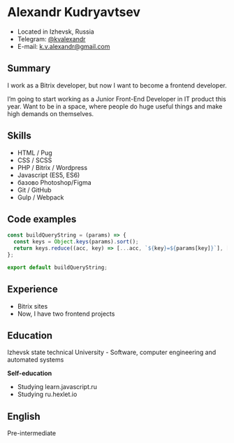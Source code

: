# Alexandr Kudryavtsev

* Located in Izhevsk, Russia
* Telegram: [@kvalexandr](https://t.me/kvalexandr)
* E-mail: k.v.alexandr@gmail.com

## Summary

I work as a Bitrix developer, but now I want to become a frontend developer.

I’m going to start working as a Junior Front-End Developer in IT product this year. Want to be in a space, where people do huge useful things and make high demands on themselves.

## Skills

* HTML / Pug
* CSS / SCSS
* PHP / Bitrix / Wordpress
* Javascript (ES5, ES6)
* базово Photoshop/Figma
* Git / GitHub
* Gulp / Webpack

## Code examples

```javascript
const buildQueryString = (params) => {
  const keys = Object.keys(params).sort();
  return keys.reduce((acc, key) => [...acc, `${key}=${params[key]}`], []).join('&');
};

export default buildQueryString;
```

## Experience

* Bitrix sites
* Now, I have two frontend projects

## Education

Izhevsk state technical University - Software, computer engineering and automated systems

**Self-education**
* Studying learn.javascript.ru
* Studying ru.hexlet.io

## English

Pre-intermediate
